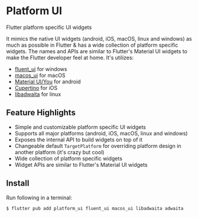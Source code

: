 # Platform UI

Flutter platform specific UI widgets

It mimics the native UI widgets (android, iOS, macOS, linux and windows) as much as possible in Flutter & has a wide collection of platform specific widgets. The names and APIs are similar to Flutter's Material UI widgets to make the Flutter developer feel at home. It's utilizes:
- [fluent_ui](https://pub.dev/packages/fluent_ui) for windows
- [macos_ui](https://pub.dev/packages/macos_ui) for macOS
- [Material UI/You](https://m3.material.io/) for android
- [Cupertino](https://docs.flutter.dev/development/ui/widgets/cupertino) for iOS
- [libadwaita](https://pub.dev/packages/libadwaita) for linux

## Feature Highlights
- Simple and customizable platform specific UI widgets
- Supports all major platforms (android, iOS, macOS, linux and windows)
- Exposes the internal API to build widgets on top of it
- Changeable default `TargetPlatform` for overriding platform design in another platform (it's crazy but cool)
- Wide collection of platform specific widgets
- Widget APIs are similar to Flutter's Material UI widgets

## Install

Run following in a terminal:
```bash
$ flutter pub add platform_ui fluent_ui macos_ui libadwaita adwaita
```